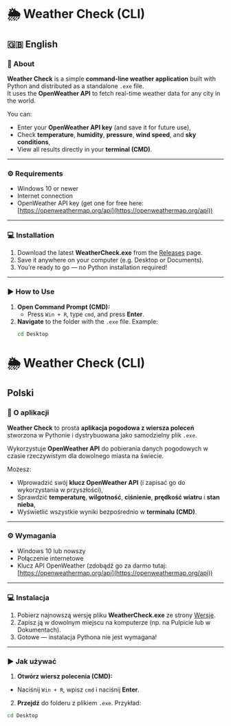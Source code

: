 # 🌦️ Weather Check (CLI)

## 🇬🇧 English


### 🧾 About  
**Weather Check** is a simple **command-line weather application** built with Python and distributed as a standalone `.exe` file.  
It uses the **OpenWeather API** to fetch real-time weather data for any city in the world.

You can:
- Enter your **OpenWeather API key** (and save it for future use),
- Check **temperature**, **humidity**, **pressure**, **wind speed**, and **sky conditions**,
- View all results directly in your **terminal (CMD)**.

---

### ⚙️ Requirements
- Windows 10 or newer  
- Internet connection  
- OpenWeather API key (get one for free here: [https://openweathermap.org/api](https://openweathermap.org/api))

---

### 💻 Installation
1. Download the latest **WeatherCheck.exe** from the [Releases](https://github.com/mat-jan/weather-check/releases) page.  
2. Save it anywhere on your computer (e.g. Desktop or Documents).  
3. You’re ready to go — no Python installation required!

---

### ▶️ How to Use
1. **Open Command Prompt (CMD):**  
   - Press `Win + R`, type `cmd`, and press **Enter**.  
2. **Navigate** to the folder with the `.exe` file. Example:  
   ```bash
   cd Desktop

# 🌦️ Weather Check (CLI)

## Polski


### 🧾 O aplikacji
**Weather Check** to prosta **aplikacja pogodowa z wiersza poleceń** stworzona w Pythonie i dystrybuowana jako samodzielny plik `.exe`.

Wykorzystuje **OpenWeather API** do pobierania danych pogodowych w czasie rzeczywistym dla dowolnego miasta na świecie.

Możesz:
- Wprowadzić swój **klucz OpenWeather API** (i zapisać go do wykorzystania w przyszłości),
- Sprawdzić **temperaturę**, **wilgotność**, **ciśnienie**, **prędkość wiatru** i **stan nieba**,
- Wyświetlić wszystkie wyniki bezpośrednio w **terminalu (CMD)**.

---

### ⚙️ Wymagania
- Windows 10 lub nowszy
- Połączenie internetowe
- Klucz API OpenWeather (zdobądź go za darmo tutaj: [https://openweathermap.org/api](https://openweathermap.org/api))

---

### 💻 Instalacja
1. Pobierz najnowszą wersję pliku **WeatherCheck.exe** ze strony [Wersje](https://github.com/mat-jan/weather-check/releases).
2. Zapisz ją w dowolnym miejscu na komputerze (np. na Pulpicie lub w Dokumentach).
3. Gotowe — instalacja Pythona nie jest wymagana!

---

### ▶️ Jak używać
1. **Otwórz wiersz polecenia (CMD):**
- Naciśnij `Win + R`, wpisz `cmd` i naciśnij **Enter**.
2. **Przejdź** do folderu z plikiem `.exe`. Przykład:
```bash
cd Desktop
